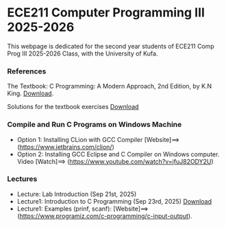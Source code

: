 # ECE211 Computer Programming III 2025-2026
This webpage is dedicated for the second year students of ECE211 Comp Prog III 2025-2026 Class, with the University of Kufa.


### References
The Textbook: C Programming: A Modern Approach, 2nd Edition, by K.N King. [Download](https://drive.google.com/file/d/1QodDrf0COqPnU4hTlUTl3U21Yi-xjIse/view?usp=sharing). 

Solutions for the textbook exercises [Download](https://github.com/mhamdyx/C-programming-A-Modern-Approach-2nd-ed-Solutions?tab=readme-ov-file)


### Compile and Run C Programs on Windows Machine
- Option 1: Installing CLion with GCC Compiler [Website]==> (https://www.jetbrains.com/clion/)
- Option 2: Installing GCC Eclipse and C Compiler on Windows computer. 
  Video [Watch]==> (https://www.youtube.com/watch?v=jfuJ82ODY2U)



### Lectures
- Lecture: Lab Introduction (Sep 21st, 2025)
- Lecture1: Introduction to C Programming (Sep 23rd, 2025) [Download](https://drive.google.com/file/d/1BRWXi0CaIzo3KGjQmJ_cb5LMJ3mvMLnv/view?usp=drive_link)
- Lecture1: Examples (prinf, scanf): [Website]==> (https://www.programiz.com/c-programming/c-input-output).

